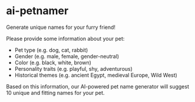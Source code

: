 # ai-petnamer

Generate unique names for your furry friend!

Please provide some information about your pet:
- Pet type (e.g. dog, cat, rabbit)
- Gender (e.g. male, female, gender-neutral)
- Color (e.g. black, white, brown)
- Personality traits (e.g. playful, shy, adventurous)
- Historical themes (e.g. ancient Egypt, medieval Europe, Wild West)

Based on this information, our AI-powered pet name generator will suggest 10 unique and fitting names for your pet.
